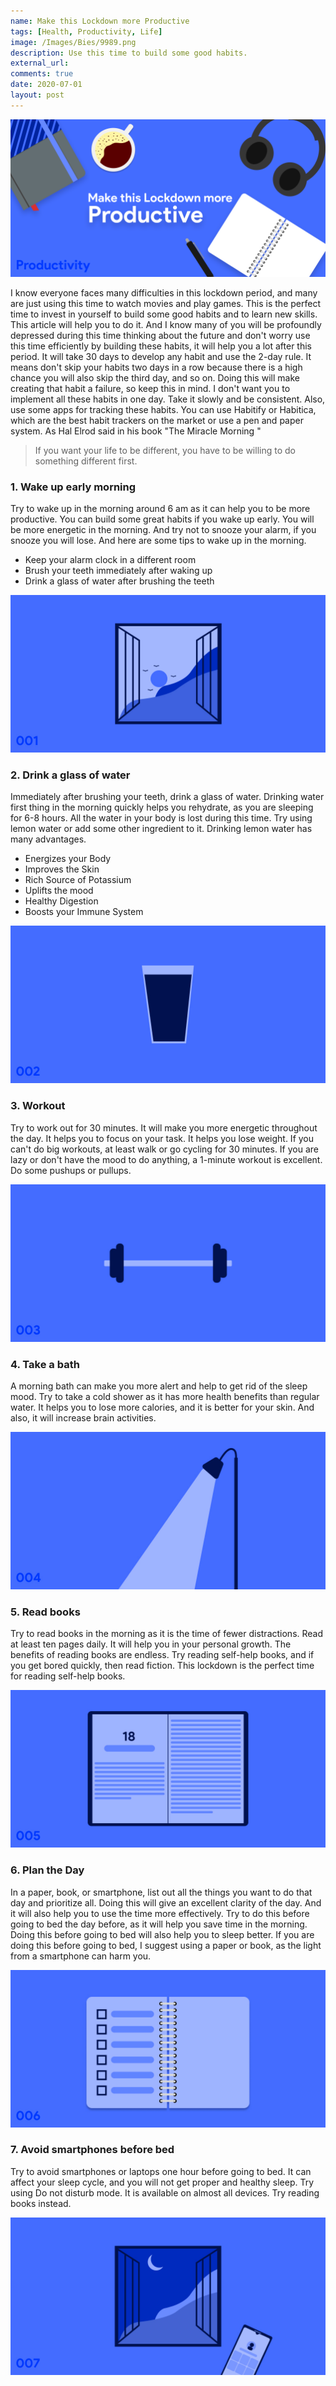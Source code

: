 ```yaml
---
name: Make this Lockdown more Productive
tags: [Health, Productivity, Life]
image: /Images/Bies/9989.png
description: Use this time to build some good habits.
external_url:
comments: true
date: 2020-07-01
layout: post
---
```


![alt text](/Images/Bies/9989.png "1")


I know everyone faces many difficulties in this lockdown period, and many are just using this time to watch movies and play games. This is the perfect time to invest in yourself to build some good habits and to learn new skills. This article will help you to do it. And I know many of you will be profoundly depressed during this time thinking about the future and don't worry use this time efficiently by building these habits, it will help you a lot after this period. It will take 30 days to develop any habit and use the 2-day rule. It means don't skip your habits two days in a row because there is a high chance you will also skip the third day, and so on. Doing this will make creating that habit a failure, so keep this in mind. I don't want you to implement all these habits in one day. Take it slowly and be consistent. Also, use some apps for tracking these habits. You can use Habitify or Habitica, which are the best habit trackers on the market or use a pen and paper system. As Hal Elrod said in his book "The Miracle Morning "
> If you want your life to be different, you have to be willing to do something different first.


### **1. Wake up early morning**

Try to wake up in the morning around 6 am as it can help you to be more productive. You can build some great habits if you wake up early. You will be more energetic in the morning. And try not to snooze your alarm, if you snooze you will lose. And here are some tips to wake up in the morning.

- Keep your alarm clock in a different room
- Brush your teeth immediately after waking up
- Drink a glass of water after brushing the teeth

![alt text](/Images/Bies/9989-1.jpg "2")

### **2. Drink a glass of water**

Immediately after brushing your teeth, drink a glass of water. Drinking water first thing in the morning quickly helps you rehydrate, as you are sleeping for 6-8 hours. All the water in your body is lost during this time. Try using lemon water or add some other ingredient to it. Drinking lemon water has many advantages.

- Energizes your Body
- Improves the Skin
- Rich Source of Potassium
- Uplifts the mood
- Healthy Digestion
- Boosts your Immune System

![alt text](/Images/Bies/9989-2.jpg "3")

### **3. Workout**

Try to work out for 30 minutes. It will make you more energetic throughout the day. It helps you to focus on your task. It helps you lose weight. If you can't do big workouts, at least walk or go cycling for 30 minutes. If you are lazy or don't have the mood to do anything, a 1-minute workout is excellent. Do some pushups or pullups.

![alt text](/Images/Bies/9989-3.jpg "4")

### **4. Take a bath**

A morning bath can make you more alert and help to get rid of the sleep mood. Try to take a cold shower as it has more health benefits than regular water. It helps you to lose more calories, and it is better for your skin. And also, it will increase brain activities.

![alt text](/Images/Bies/9989-4.jpg "5")

### **5. Read books**

Try to read books in the morning as it is the time of fewer distractions. Read at least ten pages daily. It will help you in your personal growth. The benefits of reading books are endless. Try reading self-help books, and if you get bored quickly, then read fiction. This lockdown is the perfect time for reading self-help books.

![alt text](/Images/Bies/9989-5.jpg "6")

### **6. Plan the Day**

In a paper, book, or smartphone, list out all the things you want to do that day and prioritize all. Doing this will give an excellent clarity of the day. And it will also help you to use the time more effectively. Try to do this before going to bed the day before, as it will help you save time in the morning. Doing this before going to bed will also help you to sleep better. If you are doing this before going to bed, I suggest using a paper or book, as the light from a smartphone can harm you.

![alt text](/Images/Bies/9989-6.jpg "7")

### **7. Avoid smartphones before bed**

Try to avoid smartphones or laptops one hour before going to bed. It can affect your sleep cycle, and you will not get proper and healthy sleep. Try using Do not disturb mode. It is available on almost all devices. Try reading books instead.

![alt text](/Images/Bies/9989-7.jpg "8")